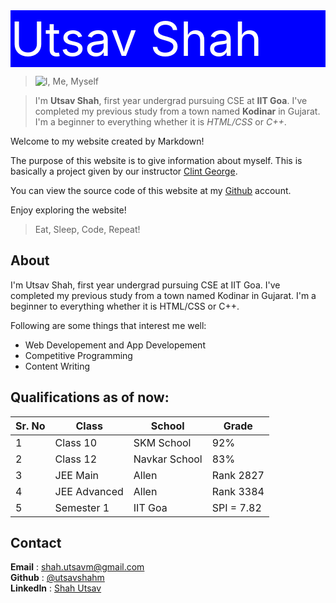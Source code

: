 <div style="background-color:blue; color:white; font-size:75px"> Utsav Shah </div>

> ![I, Me, Myself](https://github.com/utsavshahm/utsavshahm.github.io/raw/main/myself1.jpg)

>
> I'm **Utsav Shah**, first year undergrad pursuing CSE at **IIT Goa**. I've completed my previous study from a town named **Kodinar** in Gujarat.
> I'm a beginner to everything whether it is *HTML/CSS* or *C++*.


Welcome to my website created by Markdown! 

The purpose of this website is to give information about myself. This is basically a project given by our instructor [Clint George](https://clintpgeorge.github.io/ "Clint P George"). 

You can view the source code of this website at my [Github](https://utsavshahm.github.io/ "Shah Utsav") account.

Enjoy exploring the website!

> Eat, Sleep, Code, Repeat!

## About

I'm Utsav Shah, first year undergrad pursuing CSE at IIT Goa. I've completed my previous study from a town named Kodinar in Gujarat. I'm a beginner to everything whether it is HTML/CSS or C++.

Following are some things that interest me well:

- Web Developement and App Developement
- Competitive Programming
- Content Writing

## Qualifications as of now: 

| Sr. No | Class | School | Grade |
| ------ | ----- | ------ | ----- |
| 1      | Class 10 | SKM School | 92% |
| 2      | Class 12 | Navkar School | 83% |
| 3       | JEE Main | Allen | Rank 2827 |
| 4       | JEE Advanced | Allen | Rank 3384 |
| 5      | Semester 1 | IIT Goa | SPI = 7.82 |

## Contact

**Email** : <shah.utsavm@gmail.com> <br>
**Github** : [@utsavshahm](https://utsavshahm.github.io/ "Shah Utsav")<br>
**LinkedIn** : [Shah Utsav](https://www.linkedin.com/in/shahutsavm/ "Shah Utsav")












